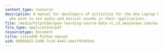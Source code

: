 ```yaml
---
content_type: resource
description: A manual for developers of activities for the One Laptop Per Child XO
  who wish to use audio and musical sounds in their applications.
file: /media/https%3A/open-learning-course-data-rc.s3.amazonaws.com/mas-110-fundamentals-of-computational-media-design-fall-2008/b956b81554867c1d4a41adecf4fe93e4_csoundxo_python.pdf
file_type: application/pdf
resourcetype: Document
title: CsoundXO Python manual
uid: b956b815-5486-7c1d-4a41-adecf4fe93e4
---
```

